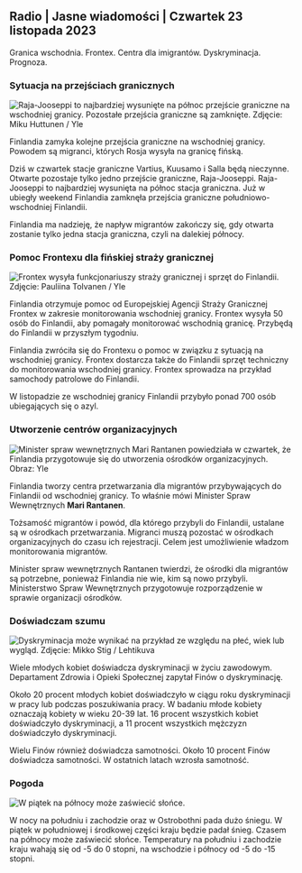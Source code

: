 ## Radio \| Jasne wiadomości \| Czwartek 23 listopada 2023

Granica wschodnia. Frontex. Centra dla imigrantów. Dyskryminacja. Prognoza.

### Sytuacja na przejściach granicznych

![Raja-Jooseppi to najbardziej wysunięte na północ przejście graniczne na wschodniej granicy. Pozostałe przejścia graniczne są zamknięte. Zdjęcie: Miku Huttunen / Yle](https://images.cdn.yle.fi/image/upload/c_crop,h_3216,w_5712,x_0,y_421/ar_1.777777777777777,c_fill,g_faces,h_675,w_1200/dpr_1.0/q_auto:eco/f_auto/fl_lossy/v1700751077/39-1205645655f665a86285)

Finlandia zamyka kolejne przejścia graniczne na wschodniej granicy. Powodem są migranci, których Rosja wysyła na granicę fińską.

Dziś w czwartek stacje graniczne Vartius, Kuusamo i Salla będą nieczynne. Otwarte pozostaje tylko jedno przejście graniczne, Raja-Jooseppi. Raja-Jooseppi to najbardziej wysunięta na północ stacja graniczna. Już w ubiegły weekend Finlandia zamknęła przejścia graniczne południowo-wschodniej Finlandii.

Finlandia ma nadzieję, że napływ migrantów zakończy się, gdy otwarta zostanie tylko jedna stacja graniczna, czyli na dalekiej północy.

### Pomoc Frontexu dla fińskiej straży granicznej

![Frontex wysyła funkcjonariuszy straży granicznej i sprzęt do Finlandii. Zdjęcie: Pauliina Tolvanen / Yle](https://images.cdn.yle.fi/image/upload/c_crop,h_1080,w_1919,x_0,y_0/ar_1.777777777777777,c_fill,g_faces,h_675,w_1200/dpr_1.0/q_auto:eco/f_auto/fl_lossy/v1663055873/39-100697563203716d9ecd)

Finlandia otrzymuje pomoc od Europejskiej Agencji Straży Granicznej Frontex w zakresie monitorowania wschodniej granicy. Frontex wysyła 50 osób do Finlandii, aby pomagały monitorować wschodnią granicę. Przybędą do Finlandii w przyszłym tygodniu.

Finlandia zwróciła się do Frontexu o pomoc w związku z sytuacją na wschodniej granicy. Frontex dostarcza także do Finlandii sprzęt techniczny do monitorowania wschodniej granicy. Frontex sprowadza na przykład samochody patrolowe do Finlandii.

W listopadzie ze wschodniej granicy Finlandii przybyło ponad 700 osób ubiegających się o azyl.

### Utworzenie centrów organizacyjnych

![Minister spraw wewnętrznych Mari Rantanen powiedziała w czwartek, że Finlandia przygotowuje się do utworzenia ośrodków organizacyjnych. Obraz: Yle](https://images.cdn.yle.fi/image/upload/c_crop,h_1080,w_1919,x_0,y_0/ar_1.777777777777777,c_fill,g_faces,h_675,w_1200/dpr_1.0/q_auto:eco/f_auto/fl_lossy/v1700721586/39-1205201655eed1e81849)

Finlandia tworzy centra przetwarzania dla migrantów przybywających do Finlandii od wschodniej granicy. To właśnie mówi Minister Spraw Wewnętrznych **Mari Rantanen**.

Tożsamość migrantów i powód, dla którego przybyli do Finlandii, ustalane są w ośrodkach przetwarzania. Migranci muszą pozostać w ośrodkach organizacyjnych do czasu ich rejestracji. Celem jest umożliwienie władzom monitorowania migrantów.

Minister spraw wewnętrznych Rantanen twierdzi, że ośrodki dla migrantów są potrzebne, ponieważ Finlandia nie wie, kim są nowo przybyli. Ministerstwo Spraw Wewnętrznych przygotowuje rozporządzenie w sprawie organizacji ośrodków.

### Doświadczam szumu

![Dyskryminacja może wynikać na przykład ze względu na płeć, wiek lub wygląd. Zdjęcie: Mikko Stig / Lehtikuva](https://images.cdn.yle.fi/image/upload/c_crop,h_2394,w_4256,x_0,y_110/ar_1.777777777777777,c_fill,g_faces,h_675,w_1200/dpr_1.0/q_auto:eco/f_auto/fl_lossy/v1700718446/39-1205193655ee719688c7)

Wiele młodych kobiet doświadcza dyskryminacji w życiu zawodowym. Departament Zdrowia i Opieki Społecznej zapytał Finów o dyskryminację.

Około 20 procent młodych kobiet doświadczyło w ciągu roku dyskryminacji w pracy lub podczas poszukiwania pracy. W badaniu młode kobiety oznaczają kobiety w wieku 20-39 lat. 16 procent wszystkich kobiet doświadczyło dyskryminacji, a 11 procent wszystkich mężczyzn doświadczyło dyskryminacji.

Wielu Finów również doświadcza samotności. Około 10 procent Finów doświadcza samotności. W ostatnich latach wzrosła samotność.

### Pogoda

![W piątek na północy może zaświecić słońce.](https://images.cdn.yle.fi/image/upload/c_crop,h_1080,w_1919,x_0,y_0/ar_1.7777777777777777,c_fill,g_faces,h_675,w_1200/dpr_1.0/q_auto:eco/f_auto/fl_lossy/v1700752778/39-1205671655f6d69ed984)

W nocy na południu i zachodzie oraz w Ostrobothni pada dużo śniegu. W piątek w południowej i środkowej części kraju będzie padał śnieg. Czasem na północy może zaświecić słońce. Temperatury na południu i zachodzie kraju wahają się od -5 do 0 stopni, na wschodzie i północy od -5 do -15 stopni.
